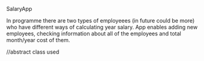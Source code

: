 SalaryApp

In programme there are two types of employeees (in future could be more) who have different ways of calculating year salary. 
App enables adding new employees, checking information about all of the employees and total month/year cost of them.


//abstract class used